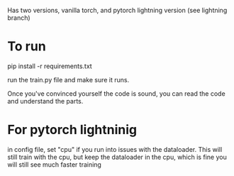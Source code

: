 
Has two versions, vanilla torch, and pytorch lightning version (see lightning branch)

# To run
pip install -r requirements.txt

run the train.py file and make sure it runs.

Once you've convinced yourself the code is sound, you can read the code and understand the parts.
# For pytorch lightninig
in config file, set "cpu" if you run into issues with the dataloader. This will still train with the cpu, but keep the dataloader in the cpu, which is fine
you will still see much faster training
